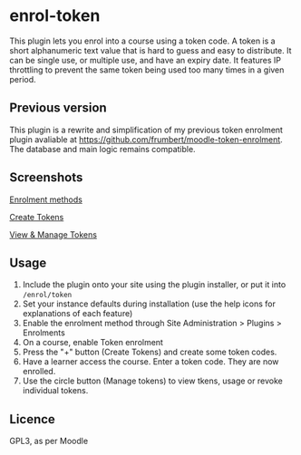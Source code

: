 # enrol-token

This plugin lets you enrol into a course using a token code. A token is a short alphanumeric text value that is hard to guess and easy to distribute. It can be single use, or multiple use, and have an expiry date. It features IP throttling to prevent the same token being used too many times in a given period.

## Previous version

This plugin is a rewrite and simplification of my previous token enrolment plugin avaliable at https://github.com/frumbert/moodle-token-enrolment. The database and main logic remains compatible.

## Screenshots

[Enrolment methods](https://imgur.com/DHiCwbW)

[Create Tokens](https://imgur.com/ARZvRfN)

[View & Manage Tokens](https://imgur.com/cgmgXj2)

## Usage

1. Include the plugin onto your site using the plugin installer, or put it into `/enrol/token`
2. Set your instance defaults during installation (use the help icons for explanations of each feature)
3. Enable the enrolment method through Site Administration > Plugins > Enrolments
4. On a course, enable Token enrolment
5. Press the "+" button (Create Tokens) and create some token codes.
6. Have a learner access the course. Enter a token code. They are now enrolled.
7. Use the circle button (Manage tokens) to view tkens, usage or revoke individual tokens.

## Licence

GPL3, as per Moodle